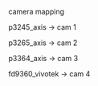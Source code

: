 camera mapping

p3245_axis        -> cam 1

p3265_axis        -> cam 2

p3364_axis        -> cam 3

fd9360_vivotek    -> cam 4
